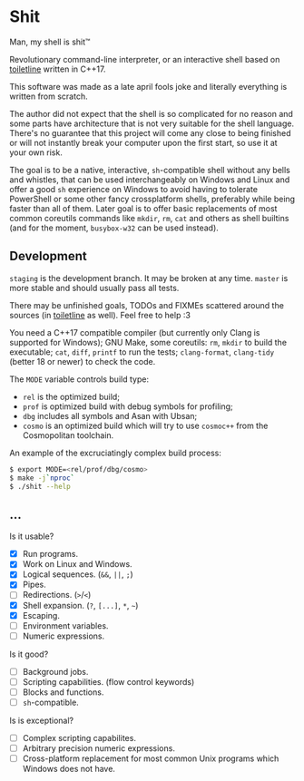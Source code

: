 # Shit

Man, my shell is shit™

Revolutionary command-line interpreter, or an interactive shell based on
[toiletline](https://github.com/toiletbril/toiletline) written in C++17.

This software was made as a late april fools joke and literally everything is
written from scratch.

The author did not expect that the shell is so complicated for no reason and
some parts have architecture that is not very suitable for the shell language.
There's no guarantee that this project will come any close to being finished or
will not instantly break your computer upon the first start, so use it at your
own risk. 

The goal is to be a native, interactive, `sh`-compatible shell without any bells
and whistles, that can be used interchangeably on Windows and Linux and offer a
good `sh` experience on Windows to avoid having to tolerate PowerShell or some
other fancy crossplatform shells, preferably while being faster than all of
them. Later goal is to offer basic replacements of most common coreutils
commands like `mkdir`, `rm`, `cat` and others as shell builtins (and for the
moment, `busybox-w32` can be used instead).

## Development

`staging` is the development branch. It may be broken at any time. `master` is
more stable and should usually pass all tests.

There may be unfinished goals, TODOs and FIXMEs scattered around the sources (in
[toiletline](https://github.com/toiletbril/toiletline) as well). Feel free to
help :3

You need a C++17 compatible compiler (but currently only Clang is supported for
Windows); GNU Make, some coreutils: `rm`, `mkdir` to build the executable;
`cat`, `diff`, `printf` to run the tests; `clang-format`, `clang-tidy` (better
18 or newer) to check the code.

The `MODE` variable controls build type:
* `rel` is the optimized build;
* `prof` is optimized build with debug symbols for profiling;
* `dbg` includes all symbols and Asan with Ubsan;
* `cosmo` is an optimized build which will try to use `cosmoc++` from the
  Cosmopolitan toolchain.

An example of the excruciatingly complex build process:
```bash
$ export MODE=<rel/prof/dbg/cosmo>
$ make -j`nproc`
$ ./shit --help
```

## ...

Is it usable?
- [x] Run programs.
- [x] Work on Linux and Windows.
- [x] Logical sequences. (`&&`, `||`, `;`)
- [x] Pipes.
- [ ] Redirections. (`>`/`<`)
- [x] Shell expansion. (`?`, `[...]`, `*`, `~`)
- [x] Escaping.
- [ ] Environment variables.
- [ ] Numeric expressions.

Is it good?
- [ ] Background jobs.
- [ ] Scripting capabilities. (flow control keywords)
- [ ] Blocks and functions.
- [ ] `sh`-compatible.

Is is exceptional? 
- [ ] Complex scripting capabilites.
- [ ] Arbitrary precision numeric expressions.
- [ ] Cross-platform replacement for most common Unix programs which Windows
      does not have.

